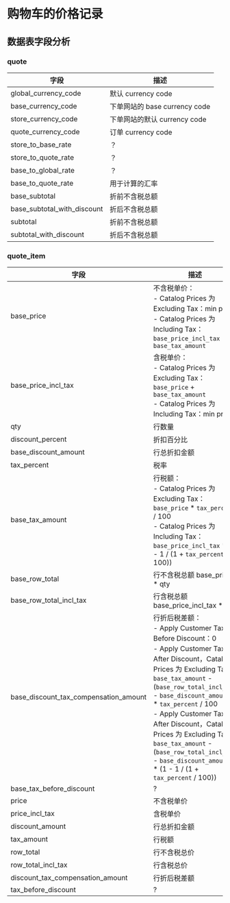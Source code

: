 # 购物车的价格记录

## 数据表字段分析

### quote

|字段|描述|
|---|---|
|global\_currency\_code|默认 currency code|
|base\_currency\_code|下单网站的 base currency code|
|store\_currency\_code|下单网站的默认 currency code|
|quote\_currency\_code|订单 currency code|
|store\_to\_base\_rate|？|
|store\_to\_quote\_rate|？|
|base\_to\_global\_rate|？|
|base\_to\_quote\_rate|用于计算的汇率|
|base\_subtotal|折前不含税总额|
|base\_subtotal\_with\_discount|折后不含税总额|
|subtotal|折前不含税总额|
|subtotal\_with\_discount|折后不含税总额|


### quote_item

|字段|描述|
|---|---|
|base\_price|不含税单价：<br />- Catalog Prices 为 Excluding Tax：min price<br />- Catalog Prices 为 Including Tax：`base_price_incl_tax` - `base_tax_amount`|
|base\_price\_incl\_tax|含税单价：<br />- Catalog Prices 为 Excluding Tax：`base_price` + `base_tax_amount`<br />- Catalog Prices 为 Including Tax：min price|
|qty|行数量|
|discount\_percent|折扣百分比|
|base\_discount\_amount|行总折扣金额|
|tax\_percent|税率|
|base\_tax\_amount|行税额：<br />- Catalog Prices 为 Excluding Tax：`base_price` * `tax_percent` / 100<br />- Catalog Prices 为 Including Tax：`base_price_incl_tax` * (1 - 1 / (1 + `tax_percent` / 100))|
|base\_row\_total|行不含税总额 base\_price * qty|
|base\_row\_total\_incl\_tax|行含税总额 base\_price\_incl\_tax * qty|
|base\_discount\_tax\_compensation\_amount|行折后税差额：<br />- Apply Customer Tax 为 Before Discount：0<br />- Apply Customer Tax 为 After Discount，Catalog Prices 为 Excluding Tax：`base_tax_amount` - (`base_row_total_incl_tax` - `base_discount_amount`) * `tax_percent` / 100<br />- Apply Customer Tax 为 After Discount，Catalog Prices 为 Excluding Tax：`base_tax_amount` - (`base_row_total_incl_tax` - `base_discount_amount`) * (1 - 1 / (1 + `tax_percent` / 100))|
|base\_tax\_before\_discount|?|
|price|不含税单价|
|price_incl\_tax|含税单价|
|discount\_amount|行总折扣金额|
|tax\_amount|行税额|
|row\_total|行不含税总价|
|row\_total\_incl\_tax|行含税总价|
|discount\_tax\_compensation\_amount|行折后税差额|
|tax\_before\_discount|?|

